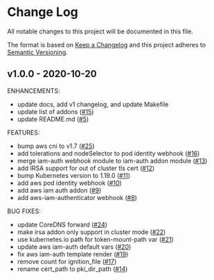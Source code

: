 # Change Log

All notable changes to this project will be documented in this file.

The format is based on [Keep a Changelog](http://keepachangelog.com/) and this
project adheres to [Semantic Versioning](http://semver.org/).


<a name="v1.0.0"></a>
## v1.0.0 - 2020-10-20
ENHANCEMENTS:
- update docs, add v1 changelog, and update Makefile
- update list of addons ([#15](https://github.com/getamis/terraform-ignition-kubernetes/issues/15))
- update README.md ([#5](https://github.com/getamis/terraform-ignition-kubernetes/issues/5))

FEATURES:
- bump aws cni to v1.7 ([#25](https://github.com/getamis/terraform-ignition-kubernetes/issues/25))
- add tolerations and nodeSelector to pod identity webhook ([#16](https://github.com/getamis/terraform-ignition-kubernetes/issues/16))
- merge iam-auth webhook module to iam-auth addon module ([#13](https://github.com/getamis/terraform-ignition-kubernetes/issues/13))
- add IRSA support for out of cluster tls cert ([#12](https://github.com/getamis/terraform-ignition-kubernetes/issues/12))
- bump Kubernetes version to 1.19.0 ([#11](https://github.com/getamis/terraform-ignition-kubernetes/issues/11))
- add aws pod identity webhook ([#10](https://github.com/getamis/terraform-ignition-kubernetes/issues/10))
- add aws iam auth addon ([#9](https://github.com/getamis/terraform-ignition-kubernetes/issues/9))
- add aws-iam-authenticator webhook ([#8](https://github.com/getamis/terraform-ignition-kubernetes/issues/8))

BUG FIXES:
- update CoreDNS forward ([#24](https://github.com/getamis/terraform-ignition-kubernetes/issues/24))
- make irsa addon only support in cluster mode ([#22](https://github.com/getamis/terraform-ignition-kubernetes/issues/22))
- use kubernetes.io path for token-mount-path var ([#21](https://github.com/getamis/terraform-ignition-kubernetes/issues/21))
- update aws iam-auth default vars ([#20](https://github.com/getamis/terraform-ignition-kubernetes/issues/20))
- fix aws iam-auth template render ([#19](https://github.com/getamis/terraform-ignition-kubernetes/issues/19))
- remove count for ignition_file ([#17](https://github.com/getamis/terraform-ignition-kubernetes/issues/17))
- rename cert_path to pki_dir_path ([#14](https://github.com/getamis/terraform-ignition-kubernetes/issues/14))


[Unreleased]: https://github.com/getamis/terraform-ignition-kubernetes/compare/v1.0.0...HEAD
